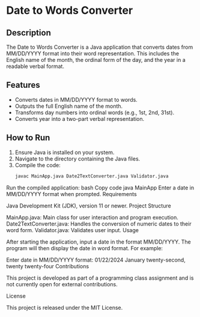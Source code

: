 # Date to Words Converter

## Description
The Date to Words Converter is a Java application that converts dates from MM/DD/YYYY format into their word representation. This includes the English name of the month, the ordinal form of the day, and the year in a readable verbal format.

## Features
- Converts dates in MM/DD/YYYY format to words.
- Outputs the full English name of the month.
- Transforms day numbers into ordinal words (e.g., 1st, 2nd, 31st).
- Converts year into a two-part verbal representation.

## How to Run
1. Ensure Java is installed on your system.
2. Navigate to the directory containing the Java files.
3. Compile the code:
   ```bash
   javac MainApp.java Date2TextConverter.java Validator.java
Run the compiled application:
bash
Copy code
java MainApp
Enter a date in MM/DD/YYYY format when prompted.
Requirements

Java Development Kit (JDK), version 11 or newer.
Project Structure

MainApp.java: Main class for user interaction and program execution.
Date2TextConverter.java: Handles the conversion of numeric dates to their word form.
Validator.java: Validates user input.
Usage

After starting the application, input a date in the format MM/DD/YYYY. The program will then display the date in word format. For example:


Enter date in MM/DD/YYYY format: 01/22/2024
January twenty-second, twenty twenty-four
Contributions

This project is developed as part of a programming class assignment and is not currently open for external contributions.

License

This project is released under the MIT License. 